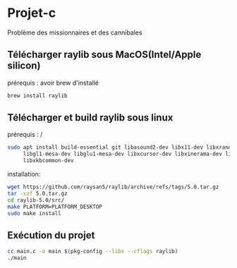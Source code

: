 # Projet-c
Problème des missionnaires et des cannibales

## Télécharger raylib sous MacOS(Intel/Apple silicon)
prérequis : avoir brew d'installé

```bash
brew install raylib
```

## Télécharger et build raylib sous linux

prérequis : /
```bash
sudo apt install build-essential git libasound2-dev libx11-dev libxrandr-dev libxi-dev \
     libgl1-mesa-dev libglu1-mesa-dev libxcursor-dev libxinerama-dev libwayland-dev \
     libxkbcommon-dev
```

installation:
```bash
wget https://github.com/raysan5/raylib/archive/refs/tags/5.0.tar.gz
tar -xzf 5.0.tar.gz
cd raylib-5.0/src/
make PLATFORM=PLATFORM_DESKTOP
sudo make install
```

## Exécution du projet

```bash
cc main.c -o main $(pkg-config --libs --cflags raylib)
./main
```